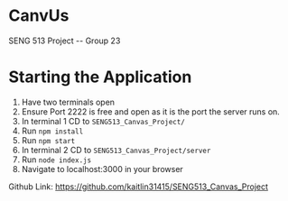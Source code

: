 # CanvUs
SENG 513 Project -- Group 23

# Starting the Application
1. Have two terminals open
2. Ensure Port 2222 is free and open as it is the port the server runs on.
3. In terminal 1 CD to `SENG513_Canvas_Project/`
4. Run `npm install`
5. Run `npm start`
6. In terminal 2 CD to `SENG513_Canvas_Project/server`
7. Run `node index.js`
8. Navigate to localhost:3000 in your browser

Github Link: https://github.com/kaitlin31415/SENG513_Canvas_Project 
